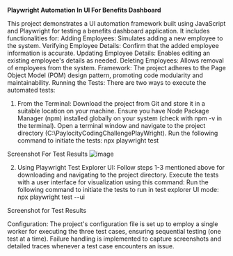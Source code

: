 **Playwright Automation In UI For Benefits Dashboard**


This project demonstrates a UI automation framework built using JavaScript and Playwright for testing a benefits dashboard application. It includes functionalities for:
Adding Employees: Simulates adding a new employee to the system.
Verifying Employee Details: Confirm that the added employee information is accurate.
Updating Employee Details: Enables editing an existing employee's details as needed.
Deleting Employees: Allows removal of employees from the system.
Framework: The project adheres to the Page Object Model (POM) design pattern, promoting code modularity and maintainability.
Running the Tests:
There are two ways to execute the automated tests:
1. From the Terminal:
Download the project from Git and store it in a suitable location on your machine.
Ensure you have Node Package Manager (npm) installed globally on your system (check with npm -v in the terminal).
Open a terminal window and navigate to the project directory (C:\PaylocityCodingChallengePlayWright).
Run the following command to initiate the tests:
npx playwright test

Screenshot For Test Results 
![image](https://github.com/chandan8925/PaylocityCodingChallengePlayWright/assets/14102123/38e899e5-207b-4158-bfa1-13598dc660a7)

 2. Using Playwright Test Explorer UI:
Follow steps 1-3 mentioned above for downloading and navigating to the project directory.
Execute the tests with a user interface for visualization using this command:
Run the following command to initiate the tests to run in test explorer UI mode: npx playwright test --ui

Screenshot for Test Results

Configuration:
The project's configuration file is set up to employ a single worker for executing the three test cases, ensuring sequential testing (one test at a time).
Failure handling is implemented to capture screenshots and detailed traces whenever a test case encounters an issue.


